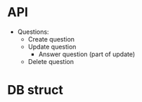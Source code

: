 # API

- Questions:
  - Create question
  - Update question
    - Answer question (part of update)
  - Delete question

# DB struct
